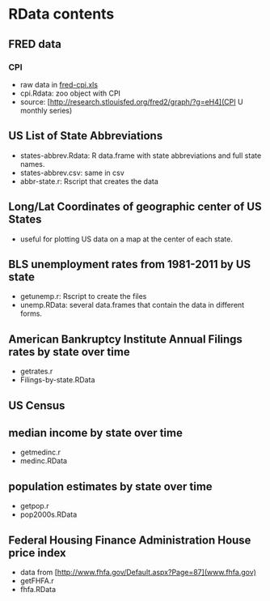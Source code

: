 
RData contents
=======================

FRED data
---------

### CPI
* raw data in [fred-cpi.xls](fred-cpi.xls)
* cpi.Rdata: zoo object with CPI
* source: [http://research.stlouisfed.org/fred2/graph/?g=eH4](CPI U monthly series)


US List of State Abbreviations
------------------------------
* states-abbrev.Rdata: R data.frame with state abbreviations and full state names.
* states-abbrev.csv: same in csv
* abbr-state.r: Rscript that creates the data


Long/Lat Coordinates of geographic center of US States
------------------------------------------------------
* useful for plotting US data on a map at the center of each state.


BLS unemployment rates from 1981-2011 by US state
------------------------------------------------------
* getunemp.r: Rscript to create the files
* unemp.RData: several data.frames that contain the data in different forms.


American Bankruptcy Institute Annual Filings rates by state over time
------------------------------------------------------
* getrates.r
* Filings-by-state.RData


US Census
---------

## median income by state over time
* getmedinc.r
* medinc.RData

## population estimates by state over time
* getpop.r
* pop2000s.RData

Federal Housing Finance Administration House price index
---------

* data from [http://www.fhfa.gov/Default.aspx?Page=87](www.fhfa.gov)
* getFHFA.r
* fhfa.RData












